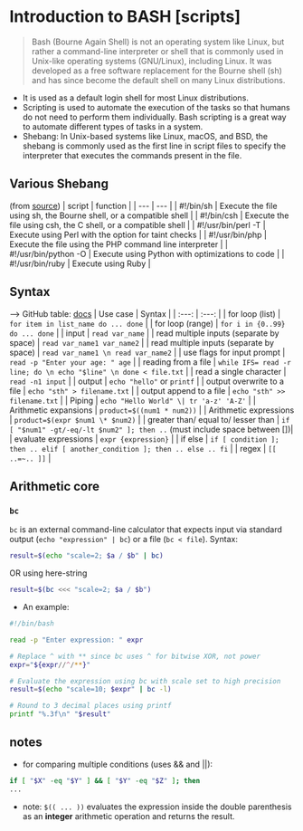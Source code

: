 # Introduction to BASH [scripts]

> Bash (Bourne Again Shell) is not an operating system like Linux, but rather a command-line interpreter or shell that is commonly used in Unix-like operating systems (GNU/Linux), including Linux. It was developed as a free software replacement for the Bourne shell (sh) and has since become the default shell on many Linux distributions.
- It is used as a default login shell for most Linux distributions.
- Scripting is used to automate the execution of the tasks so that humans do not need to perform them individually. Bash scripting is a great way to automate different types of tasks in a system.
- Shebang: In Unix-based systems like Linux, macOS, and BSD, the shebang is commonly used as the first line in script files to specify the interpreter that executes the commands present in the file.

## Various Shebang

(from [source](https://stackoverflow.com/questions/13872048/bash-script-what-does-bin-bash-mean))
| script | function |
| --- | --- |
| #!/bin/sh | Execute the file using sh, the Bourne shell, or a compatible shell |
| #!/bin/csh | Execute the file using csh, the C shell, or a compatible shell |
| #!/usr/bin/perl -T | Execute using Perl with the option for taint checks |
| #!/usr/bin/php | Execute the file using the PHP command line interpreter |
| #!/usr/bin/python -O | Execute using Python with optimizations to code |
| #!/usr/bin/ruby | Execute using Ruby |

## Syntax

--> GitHub table: [docs](https://docs.github.com/en/get-started/writing-on-github/working-with-advanced-formatting/organizing-information-with-tables)
| Use case | Syntax |
| :---: | :---: |
| for loop (list) | `for item in list_name do ... done` |
| for loop (range) | `for i in {0..99} do ... done` |
| input | `read var_name` |
| read multiple inputs (separate by space) | `read var_name1 var_name2` |
| read multiple inputs (separate by space) | `read var_name1 \n read var_name2` |
| use flags for input prompt | `read -p "Enter your age: " age` |
| reading from a file | `while IFS= read -r line; do \n echo "$line" \n done < file.txt` |
| read a single character | `read -n1 input` |
| output | `echo "hello"` or `printf` |
| output overwrite to a file | `echo "sth" > filename.txt` |
| output append to a file | `echo "sth" >> filename.txt` |
| Piping | `echo "Hello World" \| tr 'a-z' 'A-Z'` |
| Arithmetic expansions | `product=$((num1 * num2))` |
| Arithmetic expressions | `product=$(expr $num1 \* $num2)` |
| greater than/ equal to/ lesser than | `if [ "$num1" -gt/-eq/-lt $num2" ]; then ..` (must include space between [])|
| evaluate expressions | `expr {expression}` |
| if else | ```if [ condition ]; then .. elif [ another_condition ]; then .. else .. fi``` |
| regex | `[[ ..=~.. ]]` |

## Arithmetic core

### `bc`
`bc` is an external command-line calculator that expects input via standard output (`echo "expression" | bc`) or a file (`bc < file`).
Syntax:
```bash
result=$(echo "scale=2; $a / $b" | bc)
```
OR using here-string
```bash
result=$(bc <<< "scale=2; $a / $b")
```
- An example:
```bash
#!/bin/bash

read -p "Enter expression: " expr

# Replace ^ with ** since bc uses ^ for bitwise XOR, not power
expr="${expr//^/**}"

# Evaluate the expression using bc with scale set to high precision
result=$(echo "scale=10; $expr" | bc -l)

# Round to 3 decimal places using printf
printf "%.3f\n" "$result"
```

## notes

- for comparing multiple conditions (uses && and ||):
```bash
if [ "$X" -eq "$Y" ] && [ "$Y" -eq "$Z" ]; then
...
```
- note: `$(( ... ))` evaluates the expression inside the double parenthesis as an **integer** arithmetic operation and returns the result.
